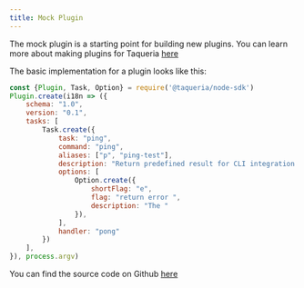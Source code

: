 ```yaml
---
title: Mock Plugin 
---
```


The mock plugin is a starting point for building new plugins. You can learn more about making plugins for Taqueria [here](../taqueria-dev/making-plugins)

The basic implementation for a plugin looks like this:
```js
const {Plugin, Task, Option} = require('@taqueria/node-sdk')
Plugin.create(i18n => ({
    schema: "1.0",
    version: "0.1",
    tasks: [
        Task.create({
            task: "ping",
            command: "ping",
            aliases: ["p", "ping-test"],
            description: "Return predefined result for CLI integration testing",
            options: [
                Option.create({
                    shortFlag: "e",
                    flag: "return error ",
                    description: "The "
                }),
            ],
            handler: "pong"
        })
    ],
}), process.argv)
```

You can find the source code on Github [here](https://github.com/ecadlabs/taqueria/tree/main/taqueria-plugin-mock)
